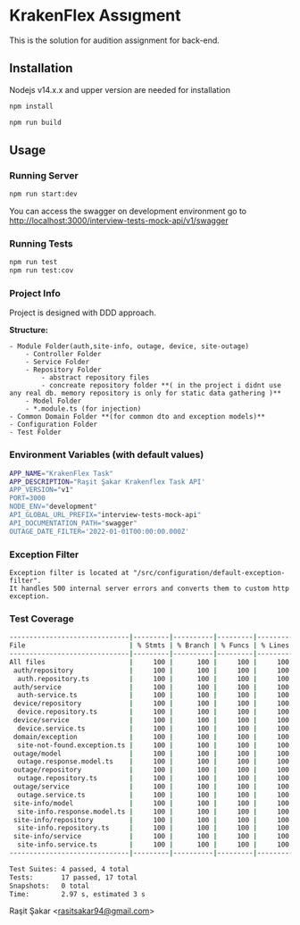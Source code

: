 # KrakenFlex Assıgment

This is the solution for audition assignment for back-end.

## Installation

Nodejs v14.x.x and upper version are needed for installation

```bash
npm install
```

```bash
npm run build
```

## Usage

### Running Server

```bash
npm run start:dev
```

You can access the swagger on development environment go to [http://localhost:3000/interview-tests-mock-api/v1/swagger](http://localhost:3000/interview-tests-mock-api/v1/swagger)

### Running Tests

```bash
npm run test
npm run test:cov
```

### Project Info

Project is designed with DDD approach.

**Structure:**

    - Module Folder(auth,site-info, outage, device, site-outage)
        - Controller Folder
        - Service Folder
        - Repository Folder
            - abstract repository files
            - concreate repository folder **( in the project i didnt use any real db. memory repository is only for static data gathering )**
        - Model Folder
        - *.module.ts (for injection)
    - Common Domain Folder **(for common dto and exception models)**
    - Configuration Folder
    - Test Folder

### Environment Variables (with default values)

```bash
APP_NAME="KrakenFlex Task"
APP_DESCRIPTION="Raşit Şakar Krakenflex Task API'
APP_VERSION="v1"
PORT=3000
NODE_ENV="development"
API_GLOBAL_URL_PREFIX="interview-tests-mock-api"
API_DOCUMENTATION_PATH="swagger"
OUTAGE_DATE_FILTER='2022-01-01T00:00:00.000Z'
```

### Exception Filter

    Exception filter is located at "/src/configuration/default-exception-filter".
    It handles 500 internal server errors and converts them to custom http exception.

### Test Coverage

```bash
------------------------------|---------|----------|---------|---------|-------------------
File                          | % Stmts | % Branch | % Funcs | % Lines | Uncovered Line #s
------------------------------|---------|----------|---------|---------|-------------------
All files                     |     100 |      100 |     100 |     100 |
 auth/repository              |     100 |      100 |     100 |     100 |
  auth.repository.ts          |     100 |      100 |     100 |     100 |
 auth/service                 |     100 |      100 |     100 |     100 |
  auth-service.ts             |     100 |      100 |     100 |     100 |
 device/repository            |     100 |      100 |     100 |     100 |
  device.repository.ts        |     100 |      100 |     100 |     100 |
 device/service               |     100 |      100 |     100 |     100 |
  device.service.ts           |     100 |      100 |     100 |     100 |
 domain/exception             |     100 |      100 |     100 |     100 |
  site-not-found.exception.ts |     100 |      100 |     100 |     100 |
 outage/model                 |     100 |      100 |     100 |     100 |
  outage.response.model.ts    |     100 |      100 |     100 |     100 |
 outage/repository            |     100 |      100 |     100 |     100 |
  outage.repository.ts        |     100 |      100 |     100 |     100 |
 outage/service               |     100 |      100 |     100 |     100 |
  outage.service.ts           |     100 |      100 |     100 |     100 |
 site-info/model              |     100 |      100 |     100 |     100 |
  site-info.response.model.ts |     100 |      100 |     100 |     100 |
 site-info/repository         |     100 |      100 |     100 |     100 |
  site-info.repository.ts     |     100 |      100 |     100 |     100 |
 site-info/service            |     100 |      100 |     100 |     100 |
  site-info.service.ts        |     100 |      100 |     100 |     100 |
------------------------------|---------|----------|---------|---------|-------------------

Test Suites: 4 passed, 4 total
Tests:       17 passed, 17 total
Snapshots:   0 total
Time:        2.97 s, estimated 3 s
```

Raşit Şakar <<rasitsakar94@gmail.com>>
